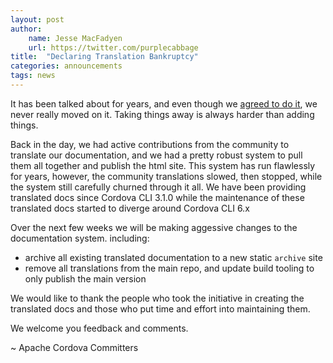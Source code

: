```yaml
---
layout: post
author:
    name: Jesse MacFadyen
    url: https://twitter.com/purplecabbage
title:  "Declaring Translation Bankruptcy"
categories: announcements
tags: news
---
```



It has been talked about for years, and even though we [agreed to do it](https://lists.apache.org/thread.html/4768b193b66d75d1c0c7c08303c54eb0fa15894c60e99b607f7e3e5d%40%3Cdev.cordova.apache.org%3E), we never really moved on it.
Taking things away is always harder than adding things.

Back in the day, we had active contributions from the community to translate our documentation, and we had a pretty robust system to pull them all together and publish the html site.  This system has run flawlessly for years, however, the community translations slowed, then stopped, while the system still carefully churned through it all. We have been providing translated docs since Cordova CLI 3.1.0 while the maintenance of these translated docs started to diverge around Cordova CLI 6.x

Over the next few weeks we will be making aggessive changes to the documentation system.
including:
- archive all existing translated documentation to a new static `archive` site
- remove all translations from the main repo, and update build tooling to only publish the main version

We would like to thank the people who took the initiative in creating the translated docs and those who put time and effort into maintaining them.

We welcome you feedback and comments.

~ Apache Cordova Committers
